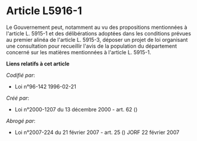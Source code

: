 # Article L5916-1

Le Gouvernement peut, notamment au vu des propositions mentionnées à l'article L. 5915-1 et des délibérations adoptées dans
les conditions prévues au premier alinéa de l'article L. 5915-3, déposer un projet de loi organisant une consultation pour
recueillir l'avis de la population du département concerné sur les matières mentionnées à l'article L. 5915-1.

**Liens relatifs à cet article**

_Codifié par_:

  - Loi n°96-142 1996-02-21

_Créé par_:

  - Loi n°2000-1207 du 13 décembre 2000 - art. 62 ()

_Abrogé par_:

  - Loi n°2007-224 du 21 février 2007 - art. 25 () JORF 22 février 2007
